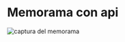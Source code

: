 # Memorama con api


![captura del memorama](https://user-images.githubusercontent.com/88068238/177855287-aa4e7a00-bb4a-4f71-a1ef-c405e3c47c95.png)
